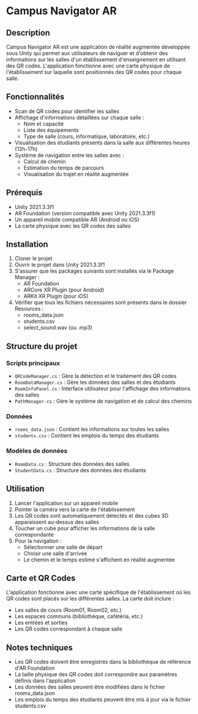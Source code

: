 # Campus Navigator AR

## Description
Campus Navigator AR est une application de réalité augmentée développée sous Unity qui permet aux utilisateurs de naviguer et d'obtenir des informations sur les salles d'un établissement d'enseignement en utilisant des QR codes. L'application fonctionne avec une carte physique de l'établissement sur laquelle sont positionnés des QR codes pour chaque salle.

## Fonctionnalités
- Scan de QR codes pour identifier les salles
- Affichage d'informations détaillées sur chaque salle :
  - Nom et capacité
  - Liste des équipements
  - Type de salle (cours, informatique, laboratoire, etc.)
- Visualisation des étudiants présents dans la salle aux différentes heures (13h-17h)
- Système de navigation entre les salles avec :
  - Calcul de chemin
  - Estimation du temps de parcours
  - Visualisation du trajet en réalité augmentée

## Prérequis
- Unity 2021.3.3f1
- AR Foundation (version compatible avec Unity 2021.3.3f1)
- Un appareil mobile compatible AR (Android ou iOS)
- La carte physique avec les QR codes des salles

## Installation

1. Cloner le projet
2. Ouvrir le projet dans Unity 2021.3.3f1
3. S'assurer que les packages suivants sont installés via le Package Manager :
   - AR Foundation
   - ARCore XR Plugin (pour Android)
   - ARKit XR Plugin (pour iOS)
4. Vérifier que tous les fichiers nécessaires sont présents dans le dossier Resources :
   - rooms_data.json
   - students.csv
   - select_sound.wav (ou .mp3)

## Structure du projet

### Scripts principaux
- `QRCodeManager.cs` : Gère la détection et le traitement des QR codes
- `RoomDataManager.cs` : Gère les données des salles et des étudiants
- `RoomInfoPanel.cs` : Interface utilisateur pour l'affichage des informations des salles
- `PathManager.cs` : Gère le système de navigation et de calcul des chemins

### Données
- `rooms_data.json` : Contient les informations sur toutes les salles
- `students.csv` : Contient les emplois du temps des étudiants

### Modèles de données
- `RoomData.cs` : Structure des données des salles
- `StudentData.cs` : Structure des données des étudiants

## Utilisation

1. Lancer l'application sur un appareil mobile
2. Pointer la caméra vers la carte de l'établissement
3. Les QR codes sont automatiquement détectés et des cubes 3D apparaissent au-dessus des salles
4. Toucher un cube pour afficher les informations de la salle correspondante
5. Pour la navigation :
   - Sélectionner une salle de départ
   - Choisir une salle d'arrivée
   - Le chemin et le temps estimé s'affichent en réalité augmentée

## Carte et QR Codes

L'application fonctionne avec une carte spécifique de l'établissement où les QR codes sont placés sur les différentes salles. La carte doit inclure :
- Les salles de cours (Room01, Room02, etc.)
- Les espaces communs (bibliothèque, cafétéria, etc.)
- Les entrées et sorties
- Les QR codes correspondant à chaque salle

## Notes techniques

- Les QR codes doivent être enregistrés dans la bibliothèque de référence d'AR Foundation
- La taille physique des QR codes doit correspondre aux paramètres définis dans l'application
- Les données des salles peuvent être modifiées dans le fichier rooms_data.json
- Les emplois du temps des étudiants peuvent être mis à jour via le fichier students.csv
